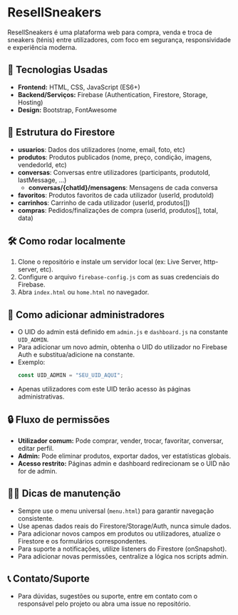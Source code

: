 # ResellSneakers

ResellSneakers é uma plataforma web para compra, venda e troca de sneakers (ténis) entre utilizadores, com foco em segurança, responsividade e experiência moderna.

## 🚀 Tecnologias Usadas
- **Frontend:** HTML, CSS, JavaScript (ES6+)
- **Backend/Serviços:** Firebase (Authentication, Firestore, Storage, Hosting)
- **Design:** Bootstrap, FontAwesome

## 📂 Estrutura do Firestore
- **usuarios**: Dados dos utilizadores (nome, email, foto, etc)
- **produtos**: Produtos publicados (nome, preço, condição, imagens, vendedorId, etc)
- **conversas**: Conversas entre utilizadores (participants, produtoId, lastMessage, ...)
  - **conversas/{chatId}/mensagens**: Mensagens de cada conversa
- **favoritos**: Produtos favoritos de cada utilizador (userId, produtoId)
- **carrinhos**: Carrinho de cada utilizador (userId, produtos[])
- **compras**: Pedidos/finalizações de compra (userId, produtos[], total, data)

## 🛠️ Como rodar localmente
1. Clone o repositório e instale um servidor local (ex: Live Server, http-server, etc).
2. Configure o arquivo `firebase-config.js` com as suas credenciais do Firebase.
3. Abra `index.html` ou `home.html` no navegador.

## 👑 Como adicionar administradores
- O UID do admin está definido em `admin.js` e `dashboard.js` na constante `UID_ADMIN`.
- Para adicionar um novo admin, obtenha o UID do utilizador no Firebase Auth e substitua/adicione na constante.
- Exemplo:
  ```js
  const UID_ADMIN = "SEU_UID_AQUI";
  ```
- Apenas utilizadores com este UID terão acesso às páginas administrativas.

## 🔒 Fluxo de permissões
- **Utilizador comum:** Pode comprar, vender, trocar, favoritar, conversar, editar perfil.
- **Admin:** Pode eliminar produtos, exportar dados, ver estatísticas globais.
- **Acesso restrito:** Páginas admin e dashboard redirecionam se o UID não for de admin.

## 🧑‍💻 Dicas de manutenção
- Sempre use o menu universal (`menu.html`) para garantir navegação consistente.
- Use apenas dados reais do Firestore/Storage/Auth, nunca simule dados.
- Para adicionar novos campos em produtos ou utilizadores, atualize o Firestore e os formulários correspondentes.
- Para suporte a notificações, utilize listeners do Firestore (onSnapshot).
- Para adicionar novas permissões, centralize a lógica nos scripts admin.

## 📞 Contato/Suporte
- Para dúvidas, sugestões ou suporte, entre em contato com o responsável pelo projeto ou abra uma issue no repositório. 